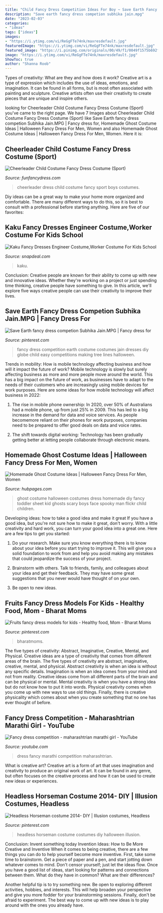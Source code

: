 ```yaml
---
title: "Child Fancy Dress Competition Ideas For Boy ~ Save Earth Fancy Dress Competion Subhika Jain.mpg"
description: "Save earth fancy dress competion subhika jain.mpg"
date: "2023-02-03"
categories:
- "ideas"
tags: ["ideas"]
images:
- "https://i.ytimg.com/vi/ReGgFTe74nk/maxresdefault.jpg"
featuredImage: "https://i.ytimg.com/vi/ReGgFTe74nk/maxresdefault.jpg"
featured_image: "https://i.pinimg.com/originals/00/49/f1/0049f1575b692fa6819cf558860c3c5c.jpg"
image: "https://i.ytimg.com/vi/ReGgFTe74nk/maxresdefault.jpg"
ShowToc: true
author: "Shanna Roob"
---
```



Types of creativity: What are they and how does it work?
Creative art is a type of expression which includes the use of ideas, emotions, and imagination. It can be found in all forms, but is most often associated with painting and sculpture. Creative artists often use their creativity to create pieces that are unique and inspire others.

	

		
looking for Cheerleader Child Costume Fancy Dress Costume (Sport) you've came to the right page. We have 7 Images about Cheerleader Child Costume Fancy Dress Costume (Sport) like Save Earth fancy dress competion Subhika Jain.MPG | Fancy dress for, Homemade Ghost Costume Ideas | Halloween Fancy Dress For Men, Women and also Homemade Ghost Costume Ideas | Halloween Fancy Dress For Men, Women. Here it is:
		
    
## Cheerleader Child Costume Fancy Dress Costume (Sport)

<img loading=lazy src="https://www.funfancydress.com/media/catalog/product/cache/1/image/1200x/040ec09b1e35df139433887a97daa66f/S/A/SANC_4199_b.jpg" onerror="this.onerror=null;this.src='https://tse2.mm.bing.net/th?id=OIP.2thcNGWf-OB7KJEvqAxaXAHaL-&amp;pid=15.1';" alt="Cheerleader Child Costume Fancy Dress Costume (Sport)">

_Source: funfancydress.com_

>cheerleader dress child costume fancy sport boys costumes. 

	

Diy ideas can be a great way to make your home more organized and comfortable. There are many different ways to do this, so it is best to consult with a professional before starting anything. Here are five of our favorites: 

    
## Kaku Fancy Dresses Engineer Costume,Worker Costume For Kids School

<img loading=lazy src="https://n1.sdlcdn.com/imgs/j/c/6/Kaku-Fancy-Dresses-Engineer-Costume-SDL259867479-2-678ee.jpeg" onerror="this.onerror=null;this.src='https://tse2.mm.bing.net/th?id=OIP.9u948zZ_VMUu5Wh7GYb9XAHaIq&amp;pid=15.1';" alt="Kaku Fancy Dresses Engineer Costume,Worker Costume For Kids School">

_Source: snapdeal.com_

>kaku. 

	

Conclusion:
Creative people are known for their ability to come up with new and innovative ideas. Whether they're working on a project or just spending time thinking, creative people have something to give. In this article, we'll explore five ways creative people can use their creativity to improve their lives.

    
## Save Earth Fancy Dress Competion Subhika Jain.MPG | Fancy Dress For

<img loading=lazy src="https://i.pinimg.com/736x/45/54/bf/4554bfb18682980229e6283145691d00--fancy-dress-competition-dress-ideas.jpg" onerror="this.onerror=null;this.src='https://tse3.mm.bing.net/th?id=OIP.PoGY1buDG--9_cfeKPXPPwHaFj&amp;pid=15.1';" alt="Save Earth fancy dress competion Subhika Jain.MPG | Fancy dress for">

_Source: pinterest.com_

>fancy dress competition earth costume costumes jain dresses diy globe child easy competitions making tree lines halloween. 

	

Trends in mobility: How is mobile technology affecting business and how will it impact the future of work?
Mobile technology is slowly but surely affecting business as more and more people move around the world. This has a big impact on the future of work, as businesses have to adapt to the needs of their customers who are increasingly using mobile devices for work purposes. Here are some ideas for how mobile technology will affect business in 2022:
1) The rise in mobile phone ownership: In 2020, over 50% of Australians had a mobile phone, up from just 25% in 2009. This has led to a big increase in the demand for data and voice services. As people becomemore reliant on their phones for work purposes, companies need to be prepared to offer good deals on data and voice rates.

2) The shift towards digital working: Technology has been gradually getting better at letting people collaborate through electronic means.

    
## Homemade Ghost Costume Ideas | Halloween Fancy Dress For Men, Women

<img loading=lazy src="https://usercontent2.hubstatic.com/9744849_f520.jpg" onerror="this.onerror=null;this.src='https://tse3.mm.bing.net/th?id=OIP.zUjGxDhUGY71Otgex666yQHaJ4&amp;pid=15.1';" alt="Homemade Ghost Costume Ideas | Halloween Fancy Dress For Men, Women">

_Source: hubpages.com_

>ghost costume halloween costumes dress homemade diy fancy toddler sheet kid ghosts scary boys face spooky man flickr child children. 

	

Developing ideas: how to take a good idea and make it great
If you have a good idea, but you're not sure how to make it great, don't worry. With a little creativity and hard work, you can turn your good idea into a great one.
Here are a few tips to get you started:

1. Do your research. Make sure you know everything there is to know about your idea before you start trying to improve it. This will give you a solid foundation to work from and help you avoid making any mistakes that could jeopardize the success of your project.

2. Brainstorm with others. Talk to friends, family, and colleagues about your idea and get their feedback. They may have some great suggestions that you never would have thought of on your own.

3. Be open to new ideas.

    
## Fruits Fancy Dress Models For Kids - Healthy Food, Mom - Bharat Moms

<img loading=lazy src="https://i.pinimg.com/736x/a5/e5/f7/a5e5f745f9e11caf455ac5d44c2e81e1.jpg" onerror="this.onerror=null;this.src='https://tse1.mm.bing.net/th?id=OIP.aVMp6IAakzDrL2AQ14Rj1AHaNE&amp;pid=15.1';" alt="Fruits fancy dress models for kids - Healthy food, Mom - Bharat Moms">

_Source: pinterest.com_

>bharatmoms. 

	

The five types of creativity: Abstract, Imaginative, Creative, Mental, and Physical.
Creative ideas are a type of creativity that comes from different areas of the brain. The five types of creativity are abstract, imaginative, creative, mental, and physical. Abstract creativity is when an idea is without any specific details. Imagination is when an idea comes from your mind and not from reality. Creative ideas come from all different parts of the brain and can be physical or mental. Mental creativity is when you have a strong idea but do not know how to put it into words. Physical creativity comes when you come up with new ways to use old things. Finally, there is creative physicality which comes about when you create something that no one has ever thought of before.

    
## Fancy Dress Competition - Maharashtrian Marathi Girl - YouTube

<img loading=lazy src="https://i.ytimg.com/vi/ReGgFTe74nk/maxresdefault.jpg" onerror="this.onerror=null;this.src='https://tse3.mm.bing.net/th?id=OIP.EB_pgqU6M6AifiNYR0HN4gHaEK&amp;pid=15.1';" alt="Fancy dress competition - maharashtrian marathi girl - YouTube">

_Source: youtube.com_

>dress fancy marathi competition maharashtrian. 

	

What is creative art?
Creative art is a form of art that uses imagination and creativity to produce an original work of art. It can be found in any genre, but often focuses on the creative process and how it can be used to create new ideas or experiences.

    
## Headless Horseman Costume 2014- DIY | Illusion Costumes, Headless

<img loading=lazy src="https://i.pinimg.com/originals/00/49/f1/0049f1575b692fa6819cf558860c3c5c.jpg" onerror="this.onerror=null;this.src='https://tse4.mm.bing.net/th?id=OIP.nFIamp2Ny06ZcDFRUsOqowHaJ4&amp;pid=15.1';" alt="Headless Horseman costume 2014- DIY | Illusion costumes, Headless">

_Source: pinterest.com_

>headless horseman costume costumes diy halloween illusion. 

	

Conclusion: Invent something today
Invention Ideas: How to Be More Creative and Inventive
When it comes to being creative, there are a few things you can do to help yourself become more inventive. First, take some time to brainstorm. Get a piece of paper and a pen, and start jotting down whatever comes to mind. Don't censor yourself; just let the ideas flow. Once you have a good list of ideas, start looking for patterns and connections between them. What do they have in common? What are their differences?

Another helpful tip is to try something new. Be open to exploring different activities, hobbies, and interests. This will help broaden your perspective and give you more fodder for your brainstorming sessions. Finally, don't be afraid to experiment. The best way to come up with new ideas is to play around with the ones you already have.

